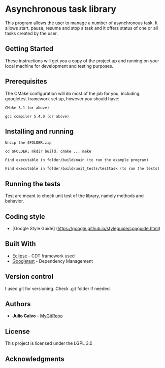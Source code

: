 # Asynchronous task library

This program allows the user to manage a number of asynchronous task. It allows start, pause, resume and stop a task and it offers status of one or all tasks created by the user.

## Getting Started

These instructions will get you a copy of the project up and running on your local machine for development and testing purposes.

## Prerequisites

The CMake configuration will do most of the job for you, including googletest framework set up, however you should have:

```
CMake 3.1 (or above)
```
```
gcc compiler 5.4.0 (or above)
```

## Installing and running

```
Unzip the $FOLDER.zip
```
```
cd $FOLDER; mkdir build; cmake ..; make
```
```
Find executable in folder/build/main (to run the example program)
```
```
Find executable in folder/build/unit_tests/testtask (to run the tests)
```

## Running the tests

Test are meant to check unit test of the library, namely methods and behavior.


## Coding style

* [Google Style Guide] (https://google.github.io/styleguide/cppguide.html)


## Built With

* [Eclipse](https://www.eclipse.org/cdt/) - CDT framework used
* [Googletest](https://github.com/google/googletest) - Dependency Management

## Version control

I used git for versioning. Check .git folder if needed.

## Authors

* **Julio Calvo** - [MyGitRepo](https://github.com/JulesDoc)

## License

This project is licensed under the LGPL 3.0

## Acknowledgments
